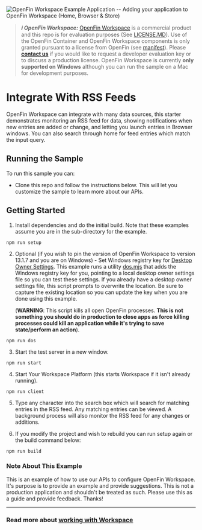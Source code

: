 ![OpenFin Workspace Example Application -- Adding your application to OpenFin Workspace (Home, Browser & Store)](../../assets/OpenFin-Workspace-Starter.png)

> **_:information_source: OpenFin Workspace:_** [OpenFin Workspace](https://www.openfin.co/workspace/) is a commercial product and this repo is for evaluation purposes (See [LICENSE.MD](LICENSE.MD)). Use of the OpenFin Container and OpenFin Workspace components is only granted pursuant to a license from OpenFin (see [manifest](public/manifest.fin.json)). Please [**contact us**](https://www.openfin.co/workspace/poc/) if you would like to request a developer evaluation key or to discuss a production license.
> OpenFin Workspace is currently **only supported on Windows** although you can run the sample on a Mac for development purposes.

# Integrate With RSS Feeds

OpenFin Workspace can integrate with many data sources, this starter demonstrates monitoring an RSS feed for data, showing notifications when new entries are added or change, and letting you launch entries in Browser windows. You can also search through home for feed entries which match the input query.

## Running the Sample

To run this sample you can:

- Clone this repo and follow the instructions below. This will let you customize the sample to learn more about our APIs.

## Getting Started

1. Install dependencies and do the initial build. Note that these examples assume you are in the sub-directory for the example.

```shell
npm run setup
```

2. Optional (if you wish to pin the version of OpenFin Workspace to version 13.1.7 and you are on Windows) - Set Windows registry key for [Desktop Owner Settings](https://developers.openfin.co/docs/desktop-owner-settings).
   This example runs a utility [dos.mjs](./scripts/dos.mjs) that adds the Windows registry key for you, pointing to a local desktop owner
   settings file so you can test these settings. If you already have a desktop owner settings file, this script prompts to overwrite the location. Be sure to capture the existing location so you can update the key when you are done using this example.

   (**WARNING**: This script kills all open OpenFin processes. **This is not something you should do in production to close apps as force killing processes could kill an application while it's trying to save state/perform an action**).

```shell
npm run dos
```

3. Start the test server in a new window.

```shell
npm run start
```

4. Start Your Workspace Platform (this starts Workspace if it isn't already running).

```shell
npm run client
```

5. Type any character into the search box which will search for matching entries in the RSS feed.
   Any matching entries can be viewed. A background process will also monitor the RSS feed for any changes or additions.

6. If you modify the project and wish to rebuild you can run setup again or the build command below:

```shell
npm run build
```

### Note About This Example

This is an example of how to use our APIs to configure OpenFin Workspace. It's purpose is to provide an example and provide suggestions. This is not a production application and shouldn't be treated as such. Please use this as a guide and provide feedback. Thanks!

---

### Read more about [working with Workspace](https://developers.openfin.co/of-docs/docs/overview-of-workspace)
